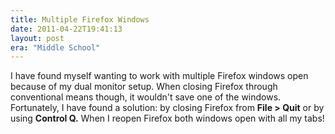 ```yaml
---
title: Multiple Firefox Windows
date: 2011-04-22T19:41:13
layout: post
era: "Middle School"
---
```


I have found myself wanting to work with multiple Firefox windows open because of my dual monitor setup. When closing Firefox through conventional means though, it wouldn't save one of the windows. Fortunately, I have found a solution: by closing Firefox from **File > Quit** or by using **Control Q.** When I reopen Firefox both windows open with all my tabs!
